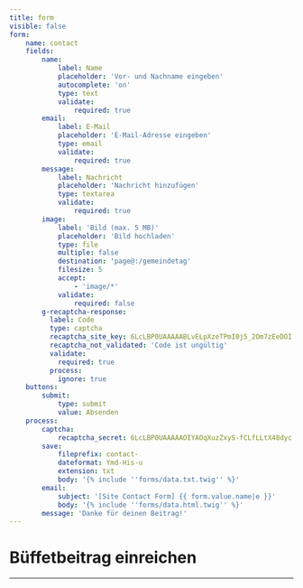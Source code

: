 ```yaml
---
title: form
visible: false
form:
    name: contact
    fields:
        name:
            label: Name
            placeholder: 'Vor- und Nachname eingeben'
            autocomplete: 'on'
            type: text
            validate:
                required: true
        email:
            label: E-Mail
            placeholder: 'E-Mail-Adresse eingeben'
            type: email
            validate:
                required: true
        message:
            label: Nachricht
            placeholder: 'Nachricht hinzufügen'
            type: textarea
            validate:
                required: true
        image:
            label: 'Bild (max. 5 MB)'
            placeholder: 'Bild hochladen'
            type: file
            multiple: false
            destination: 'page@:/gemeindetag'
            filesize: 5
            accept:
                - 'image/*'
            validate:
                required: false
        g-recaptcha-response:
          label: Code
          type: captcha
          recaptcha_site_key: 6LcLBP0UAAAAABLvELpXzeTPmI0j5_2Om7zEeDOI
          recaptcha_not_validated: 'Code ist ungültig'
          validate:
            required: true
          process:
            ignore: true
    buttons:
        submit:
            type: submit
            value: Absenden
    process:
        captcha:
            recaptcha_secret: 6LcLBP0UAAAAAOIYAOqXuzZxyS-fCLfLLtX48dyc
        save:
            fileprefix: contact-
            dateformat: Ymd-His-u
            extension: txt
            body: '{% include ''forms/data.txt.twig'' %}'
        email:
            subject: '[Site Contact Form] {{ form.value.name|e }}'
            body: '{% include ''forms/data.html.twig'' %}'
        message: 'Danke für deinen Beitrag!'
---
```


# Büffetbeitrag einreichen

---


